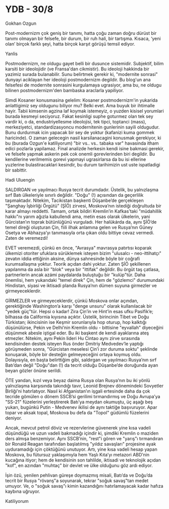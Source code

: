 # YDB - 30/8

Gokhan Ozgun

Post-modernizm çok geniş bir tanımı, hatta çoğu zaman doğru dürüst bir tanımı olmayan bir felsefe, bir durum, bir ruh hali, bir tartışma. Kısaca, ‘yeni olan’ birçok farklı şeyi, hatta birçok karşıt görüşü temsil ediyor.

Yanlis

Postmodernizm, ne oldugu gayet belli bir dusunce sistemidir. Subjektif, bilim karsiti bir ideolojidir (ve Fransa'dan cikmistir). Bu ideoloji hakkinda bir yazimiz surada bulanabilir. Sunu belirtmek gerekir ki, "modernite sonrasi" dunyayi aciklayan her ideoloji postmodernizm degildir. Bu blog'un ana felsefesi de modernite sonrasini kurgulamaya ugrasiyor, ama bu, ne oldugu bilinen postmodernizm'den bambaska araclarla yapiliyor.

Simdi Kosaner konusmasina gelelim: Kosaner postmodernizm'in yukarida anlattigimiz sey oldugunu biliyor mu? Belki evet. Ama buyuk bir ihtimalle hayir. Tabii kimsenin agzina laf koymak istemeyiz, o yuzden kisisel yorumlari burada kesmeyi seciyoruz. Fakat kesinligi suphe goturmez olan tek sey vardir ki, o da, endustriyellesme ideolojisi, tek tipci, toptanci (mass), merkeziyetci, standardizasyoncu modernitenin gunlerinin sayili oldugudur. Bunu durdurmak icin yapacak bir sey de yoktur (kafanizi kuma gommek haricinde). O zaman gelecegin nasil karsilanacagini konusmak gerekiyor, ki bu (burada Ozgun'e katiliyorum) "bir vs.. vs.. tabaka var" havasinda itham edici pozlarla yapilamaz. Final analizde herkesin kendi isine bakmasi gerekir, ve felsefe yapmak askerin pek cok onemli gorevlerinden biri degildir. Bu kendilerine verilmemis gorevi yapmayi ugrasirlarsa da bu isi ellerine yuzlerine bulastiracaklari kesindir, bu durum tarihimizin ust uste ispatladigi bir sabittir.

Hadi Uluengin

SALDIRGAN ve yayılmacı Rusya tecrit durumdadır. Üstelik, bu yalnızlaşma sırf Batı ülkeleriyle sınırlı değildir. "Doğu" (!) açısından da geçerlilik taşımaktadır. Nitekim, Tacikistan başkenti Dûşanbe’de gerçekleşen "Şanghay İşbirliği Örgütü" (ŞİÖ) zirvesi, Moskova’nın istediği doğrultuda bir karar almayı reddetti. Tamam, ortak bildiri Kremlin’in Kafkas’taki "müdahillik hakkı"nı yarım ağızla kabullendi ama, metin esas olarak ülkelerin, yani Gürcistan’ın toprak bütünlüğünü vurguladı. Her halükárda da, aynı ŞİÖ’de temel direği oluşturan Çin, fiili ilhak anlamına gelen ve Rusya’nın Güney Osetya ve Abhazya’yı tanımasıyla orta çıkan oldu bittiye cevaz vermedi. Zaten de veremezdi!

EVET veremezdi, çünkü en önce, "Avrasya" mavrasya patırtısı koparak ülkemizi otoriter ufuklara sürüklemek isteyen bizim "ulusalcı - neo-ittihatçı" zevatın iddia ettiğinin aksine, dünya sahnesinde böyle bir coğrafi kurumsallaşma yoktur. Teorik açıdan dahi yoktur. Zaten ŞİÖ şekillenen yapılanma da asla bir "blok" veya bir "ittifak" değildir. Bu örgüt taş çatlasa, partnerlerin ancak azámi paydalarda buluştuğu bir "kulüp"tür. Daha önemlisi, hem yukarıdaki "temel direk" Çin, hem de "gözlemci" durumundaki Hindistan, siyasi ve iktisadi planda Rusya’nın dümen suyuna girmezler ve girmeyeceklerdir.

GİRMEZLER ve girmeyeceklerdir, çünkü Moskova onlar açından, gerektiğinde Washington’a karşı "denge unsuru" olarak kullanılacak bir "yedek güç"tür. Hepsi o kadar! Zira Çin’in ve Hint’in esas ufku Pasifik’e; bilhassa da California kıyısına açıktır. Üstelik, birincinin Tibet ve Doğu Türkistan; ikincisinin ise Keşmir sorunlarıyla hop oturup, hop kalktığı düşünülürse, Pekin ve Delhi’nin Kremlin oldu - bittisine "eyvallah" diyeceğini düşünmek abesle iştigal eder. Bu iki başkent de kendi ayaklarına ateş etmezler. Nitekim, aynı Pekin lideri Hu Cintao aynı zirve sırasında kendisinden destek isteyen Rus önder Dmitriy Medvedev’le yaptığı görüşmeden sonra, "Gürcistan meselesi Çin’i zor duruma soktu" şeklinde konuşarak, böyle bir desteğin gelmeyeceğini ortaya koymuş oldu. Dolayısıyla, en başta belirttiğim gibi, saldırgan ve yayılmacı Rusya’nın sırf Batı’dan değil "Doğu"dan (!) da tecrit olduğu Dûşanbe’de doruğunda ayan beyan gözler önüne serildi.

ÖTE yandan, kızıl veya beyaz daima Rusya olan Rusya’nın bu iki yönlü yalnızlaşma karşısında takındığı tavır, Leonid Brejnev dönemindeki Sovyetler Birliği’ni hatırlatıyor. Nasıl ki Afganistan’ın işgali ertesinde daha da çok tecride gömülen o dönem SSCB’si gerilimi tırmandırmış ve Doğu Avrupa’ya "SS-21" füzelerini yerleştirerek Batı’ya meydan okumuştu, üç aşağı beş yukarı, bugünkü Putin - Medvenev ikilisi de aynı taktiğe başvuruyor. Apar topar ve aksak topal, Moskova bu defa da "Topol" güdümlü füzelerini deniyor.

Ancak, mevcut petrol döviz ve rezervlerine güvenerek yine kısa vadeli düşündüğü ve uzun vadeli bakmadığı içindir ki, şimdiki Kremlin o maziden ders almışa benzemiyor. Aynı SSCB’nin, "rest"i gören ve "yarış"ı tırmandıran bir Ronald Reagan tarafından başlatılmış "yıldız savaşları" projesine ayak uyduramadığı için çöktüğünü unutuyor. Artı, yine kısa vadeli hesap yapan Moskova, bu fütursuz yaklaşımıyla hem Yaşlı Kıta’yı metazori ABD’nin kucağına itiyor; hem de kendisinin son tahlilde, iktisadi ve teknolojik açıdan "kof", en azından "muhtaç" bir devlet ve ülke olduğunu göz ardı ediyor.

İşin özü, yenilen pehlivan güreşe doymazmış misali, Batı’da ve Doğu’da tecrit bir Rusya "rövanş"a soyunarak, tekrar "soğuk savaş"tan medet umuyor. Ve, o "soğuk savaş"ı kimin kazandığını hatırlamayacak kadar hafıza kaybına uğruyor.

Katiliyorum
